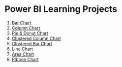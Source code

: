 # Power BI Learning Projects
1. [Bar Chart](https://app.powerbi.com/groups/me/reports/616d2d2d-2815-46ad-befc-a4404c5b7334/796136aa6b9cc6b632c7?experience=power-bi)<br/>
2. [Column Chart](https://app.powerbi.com/groups/me/reports/10aa167a-7be6-4ab3-8a8e-392e55dd51da/d48d8c5e54004d67009b?experience=power-bi)<br/>
3. [Pie & Donut Chart](https://app.powerbi.com/groups/me/reports/0d264567-89cb-4f87-b4a1-99c1ad2f8d84/676918c509cea827dedc?experience=power-bi)<br/>
4. [Clustered Column Chart](https://app.powerbi.com/groups/me/reports/c88bc957-3263-45fe-9f51-4f7e543f5bf4/a787e2e344300975cd1e?experience=power-bi)<br/>
5. [Clustered Bar Chart](https://app.powerbi.com/groups/me/reports/d3ebd2ed-2e75-499c-8a7d-a112b1675423/ce298f503daa3a35969d?experience=power-bi)<br/>
6. [Line Chart](https://app.powerbi.com/groups/me/reports/437ff9c2-8095-4c9d-9e71-c67b9a47b06a/7f8286585502617d021d?experience=power-bi)<br/>
7. [Area Chart](https://app.powerbi.com/groups/me/reports/c38dc8ee-5e14-4f8d-8f89-42d008c52204/f14f5f5e751694c2a275?experience=power-bi)<br/>
8. [Ribbon Chart](https://app.powerbi.com/groups/me/reports/de3eff94-93ba-4413-98b6-ab7445c7f1b3/56922b75b1066985c423?experience=power-bi)<br/>







